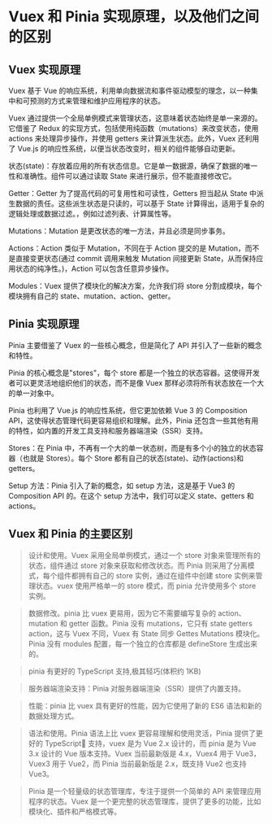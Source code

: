 # Vuex 和 Pinia 实现原理，以及他们之间的区别

## Vuex 实现原理

Vuex 基于 Vue 的响应系统，利用单向数据流和事件驱动模型的理念，以一种集中和可预测的方式来管理和维护应用程序的状态。

Vuex 通过提供一个全局单例模式来管理状态，这意味着状态始终是单一来源的。它借鉴了 Redux 的实现方式，包括使用纯函数（mutations）来改变状态，使用 actions 来处理异步操作，并使用 getters 来计算派生状态。此外，Vuex 还利用了 Vue.js 的响应性系统，以便当状态改变时，相关的组件能够自动更新。

状态(state)：存放着应用的所有状态信息。它是单一数据源，确保了数据的唯一性和准确性。组件可以通过读取 State 来进行展示，但不能直接修改它。

Getter：Getter 为了提高代码的可复用性和可读性，Getters 担当起从 State 中派生数据的责任。这些派生状态是只读的，可以基于 State 计算得出，适用于复杂的逻辑处理或数据过滤。，例如过滤列表、计算属性等。

Mutations：Mutation 是更改状态的唯一方法，并且必须是同步事务。

Actions：Action 类似于 Mutation，不同在于 Action 提交的是 Mutation，而不是直接变更状态(通过 commit 调用来触发 Mutation 间接更新 State，从而保持应用状态的纯净性。)，Action 可以包含任意异步操作。

Modules：Vuex 提供了模块化的解决方案，允许我们将 store 分割成模块，每个模块拥有自己的 state、mutation、action、getter。

## Pinia 实现原理

Pinia 主要借鉴了 Vuex 的一些核心概念，但是简化了 API 并引入了一些新的概念和特性。

Pinia 的核心概念是"stores"，每个 store 都是一个独立的状态容器。这使得开发者可以更灵活地组织他们的状态，而不是像 Vuex 那样必须将所有状态放在一个大的单一对象中。

Pinia 也利用了 Vue.js 的响应性系统，但它更加依赖 Vue 3 的 Composition API，这使得状态管理代码更容易组织和理解。此外，Pinia 还包含一些其他有用的特性，如内置的开发工具支持和服务器端渲染（SSR）支持。

Stores：在 Pinia 中，不再有一个大的单一状态树，而是有多个小的独立的状态容器（也就是 Stores）。每个 Store 都有自己的状态(state)、动作(actions)和 getters。

Setup 方法：Pinia 引入了新的概念，如 setup 方法，这是基于 Vue3 的 Composition API 的。在这个 setup 方法中，我们可以定义 state、getters 和 actions。

## Vuex 和 Pinia 的主要区别

> 设计和使用。Vuex 采用全局单例模式，通过一个 store 对象来管理所有的状态，组件通过 store 对象来获取和修改状态。而 Pinia 则采用了分离模式，每个组件都拥有自己的 store 实例，通过在组件中创建 store 实例来管理状态。vuex 使用严格单一的 store 模式，而 pinia 允许使用多个 store 实例。

> 数据修改。pinia 比 vuex 更易用，因为它不需要编写复杂的 action、mutation 和 getter 函数。Pinia 没有 mutations，它只有 state getters action，这与 Vuex 不同，Vuex 有 State 同步 Gettes Mutations 模块化。Pinia 没有 modules 配置，每一个独立的仓库都是 defineStore 生成出来的。

> pinia 有更好的 TypeScript 支持,极其轻巧(体积约 1KB)

> 服务器端渲染支持：Pinia 对服务器端渲染（SSR）提供了内置支持。

> 性能：pinia 比 vuex 具有更好的性能，因为它使用了新的 ES6 语法和新的数据处理方式。

> 语法和使用。Pinia 语法上比 vuex 更容易理解和使用灵活，Pinia 提供了更好的 TypeScript 支持，vuex 是为 Vue 2.x 设计的，而 pinia 是为 Vue 3.x 设计的 Vue 版本支持。Vuex 当前最新版是 4.x，Vuex4 用于 Vue3，Vuex3 用于 Vue2，而 Pinia 当前最新版是 2.x，既支持 Vue2 也支持 Vue3。

> Pinia 是一个轻量级的状态管理库，专注于提供一个简单的 API 来管理应用程序的状态。Vuex 是一个更完整的状态管理库，提供了更多的功能，比如模块化、插件和严格模式等。
